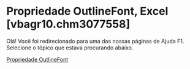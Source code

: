 
# Propriedade OutlineFont, Excel [vbagr10.chm3077558]

Olá! Você foi redirecionado para uma das nossas páginas de Ajuda F1. Selecione o tópico que estava procurando abaixo.

[Propriedade OutlineFont](http://msdn.microsoft.com/library/41075763-8ee7-e6ba-c9a2-7bc718b5405e%28Office.15%29.aspx)
